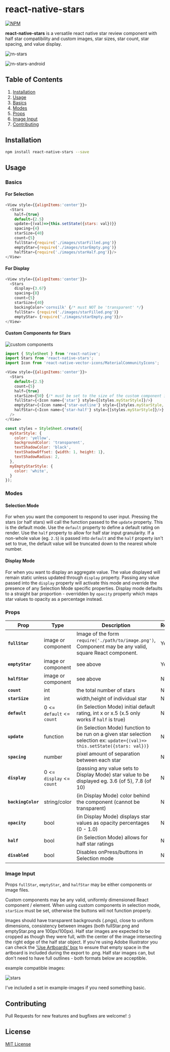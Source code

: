 # react-native-stars

[![NPM](https://nodei.co/npm/react-native-stars.png?downloads=true)](https://nodei.co/npm/react-native-stars/)

**react-native-stars** is a versatile react native star review component with half star compatibility and custom images, star sizes, star count, star spacing, and value display.

![rn-stars](https://cloud.githubusercontent.com/assets/9997548/22914360/0f69f5d2-f23e-11e6-82a5-ce0a4986d611.gif)

![rn-stars-android](https://cloud.githubusercontent.com/assets/9997548/22914409/551f6d46-f23e-11e6-9f7e-beda9e712929.gif)

## Table of Contents

1. [Installation](#installation)
2. [Usage](#usage)
3. [Basics](#basics)
4. [Modes](#modes)
5. [Props](#props)
6. [Image Input](#image-input)
7. [Contributing](#contributing)

## Installation

```sh
npm install react-native-stars --save
```

## Usage

### Basics

#### For Selection

```js
<View style={{alignItems:'center'}}>
  <Stars
    half={true}
    default={2.5}
    update={(val)=>{this.setState({stars: val})}}
    spacing={4}
    starSize={40}
    count={5}
    fullStar={require('./images/starFilled.png')}
    emptyStar={require('./images/starEmpty.png')}
    halfStar={require('./images/starHalf.png')}/>
</View>
```

#### For Display

```js
<View style={{alignItems:'center'}}>
  <Stars
    display={3.67}
    spacing={8}
    count={5}
    starSize={40}
    backingColor='cornsilk' {/* must NOT be 'transparent' */}
    fullStar= {require('./images/starFilled.png')}
    emptyStar= {require('./images/starEmpty.png')}/>
</View>
```

#### Custom Components for Stars
![custom components](https://user-images.githubusercontent.com/6295083/35113671-e4532a5c-fc47-11e7-992b-515bced482d5.png)
```js
import { StyleSheet } from 'react-native';
import Stars from 'react-native-stars';
import Icon from 'react-native-vector-icons/MaterialCommunityIcons';

<View style={{alignItems:'center'}}>
  <Stars
    default={2.5}
    count={5}
    half={true}
    starSize={50} {/* must be set to the size of the custom component if in selection mode */}
    fullStar={<Icon name={'star'} style={[styles.myStarStyle]}/>}
    emptyStar={<Icon name={'star-outline'} style={[styles.myStarStyle, styles.myEmptyStarStyle]}/>}
    halfStar={<Icon name={'star-half'} style={[styles.myStarStyle]}/>}
  />
</View>

const styles = StyleSheet.create({
  myStarStyle: {
    color: 'yellow',
    backgroundColor: 'transparent',
    textShadowColor: 'black',
    textShadowOffset: {width: 1, height: 1},
    textShadowRadius: 2,
  },
  myEmptyStarStyle: {
    color: 'white',
  }
});
```

### Modes  

#### Selection Mode

For when you want the component to respond to user input. Pressing the stars (or half stars) will call the function passed to the `update` property. This is the default mode. Use the `default` property to define a default rating on render. Use the `half` property to allow for half star input granularity. If a non-whole value (eg. `2.5`) is passed into `default` and the `half` property isn't set to true, the default value will be truncated down to the nearest whole number.

#### Display Mode

For when you want to display an aggregate value. The value displayed will remain static unless updated through `display` property. Passing any value passed into the `display` property will activate this mode and override the presence of any Selection Mode specific properties. Display mode defaults to a straight bar proportion - overridden by `opacity` property which maps star values to opacity as a percentage instead.

### Props

| Prop | Type | Description | Required | Default |
|---|---|---|---|---|
|**`fullStar`**|image or component| Image of the form `require('./path/to/image.png')`, Component may be any valid, square React component.|Yes|NA|
|**`emptyStar`**|image or component| see above |Yes|NA|
|**`halfStar`**|image or component| see above |No|`null`|
|**`count`**|int|the total number of stars|No|`5`|
|**`starSize`**|int|width,height of individual star|No|`30`|
|**`default`**|0 <= `default` <= `count`| (in Selection Mode) initial default rating, int x or x.5 (x.5 only works if `half` is true)|No|`0`|
|**`update`**|function| (in Selection Mode) function to be run on a given star selection selection ex: `update={(val)=> this.setState({stars: val})}` |No|`()=>{}`|
|**`spacing`**|number| pixel amount of separation between each star|No|`0`|
|**`display`**|0 <= `display` <= `count`| (passing any value sets to Display Mode) star value to be displayed eg. 3.6 (of 5), 7.8 (of 10) |No|`null`|
|**`backingColor`**|string/color| (in Display Mode) color behind the component (cannot be transparent)|No|`white`|
|**`opacity`**|bool|(in Display Mode) displays star values as opacity percentages (0 - 1.0)|No|`false`|
|**`half`**|bool|(in Selection Mode) allows for half star ratings|No|`false`|
|**`disabled`**|bool|Disables onPress/buttons in Selection mode|No|`false`|

### Image Input

Props `fullStar`, `emptyStar`, and `halfStar` may be either components or image files.

Custom components may be any valid, uniformly dimensioned React component / element. When using custom components in selection mode, `starSize` must be set, otherwise the buttons will not function properly.

Images should have transparent backgrounds (.pngs), close to uniform dimensions, consistency between images (both fullStar.png and emptyStar.png are 100px/100px). Half star images are expected to be cropped as though they were full, with the center of the image intersecting the right edge of the half star object. If you're using Adobe Illustrator you can check the ['Use Artboards' box](https://cloud.githubusercontent.com/assets/9997548/22914446/87f94d72-f23e-11e6-9822-00be59ec2c1a.png) to ensure that empty space in the artboard is included during the export to .png. Half star images can, but don't need to have full outlines - both formats below are acceptible.

example compatible images:

![stars](https://cloud.githubusercontent.com/assets/9997548/22914475/a6ff5dec-f23e-11e6-86b8-01e74eee6e90.jpg)

I've included a set in example-images if you need something basic.

## Contributing

Pull Requests for new features and bugfixes are welcome! :)

## License

[MIT License](http://opensource.org/licenses/mit-license.html)
